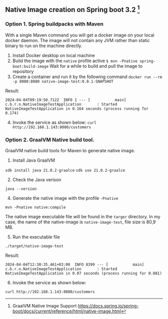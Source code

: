 ## Native Image creation on Spring boot 3.2 [^1]

### Option 1. Spring buildpacks with Maven

With a single Maven command you will get a docker image on your local docker daemon. The image will not contain any JVM rather than static binary to run on the machine directly.

1. Install Docker desktop on local machine
2. Build the image with the `native` profile active
    ```$ mvn -Pnative spring-boot:build-image```
Wait for a while to build and pull the image to repository
3. Create a container and run it by the following command
   ```docker run --rm -p 8080:8080 native-image-test:0.0.1-SNAPSHOT```

Result:

```2024-04-04T09:19:50.712Z  INFO 1 --- [           main] c.b.r.n.NativeImageTestApplication       : Started NativeImageTestApplication in 0.164 seconds (process running for 0.174)```

4. Invoke the service as shown below:
   ```curl http://192.168.1.143:8080/customers```

### Option 2. GraalVM Native build tool.

GraalVM native build tools for Maven to generate native image.

1. Install Java GraalVM

```sdk install java 21.0.2-graalce```
```sdk use 21.0.2-graalce```

2. Check the Java verison

```java --version```

4. Generate the native image with the profile `-Pnative`

```mvn -Pnative native:compile```

The native image executable file will be found in the `targer` directory. In my case, the name of the native-image is `native-image-test`, file size is 80,9 MB.

5. Run the executable file 

```./target/native-image-test```

Result:

```2024-04-04T12:30:35.461+03:00  INFO 8399 --- [           main] c.b.r.n.NativeImageTestApplication       : Started NativeImageTestApplication in 0.07 seconds (process running for 0.081)```

6. Invoke the service as shown below:

```curl http://192.168.1.143:8080/customers```

[^1]: GraalVM Native Image Support https://docs.spring.io/spring-boot/docs/current/reference/html/native-image.html
